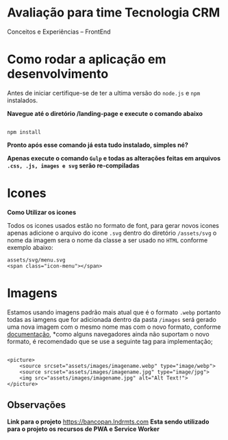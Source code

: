 # Avaliação para time Tecnologia CRM
Conceitos e Experiências – FrontEnd

# Como rodar a aplicação em desenvolvimento
Antes de iniciar certifique-se de ter a ultima versão do `node.js` e `npm` instalados.

**Navegue até o diretório /landing-page e execute o comando abaixo**
```

npm install

```

**Pronto após esse comando já esta tudo instalado, simples né?**

**Apenas execute o comando `Gulp` e todas as alterações feitas em arquivos `.css, .js, images e svg` serão re-compiladas**

# Icones

**Como Utilizar os icones**

Todos os icones usados estão no formato de font, para gerar novos icones apenas adicione o arquivo do icone `.svg` dentro do diretório `/assets/svg` o nome da imagem sera o nome da classe a ser usado no `HTML` conforme exemplo abaixo:

```
assets/svg/menu.svg
<span class="icon-menu"></span>

```

# Imagens

Estamos usando imagens padrão mais atual que é o formato `.webp` portanto todas as iamgens que for adicionada dentro da pasta `/images` será gerado uma nova imagem com o mesmo nome mas com o novo formato, conforme [documentação](https://developers.google.com/speed/webp/), *como alguns navegadores ainda não suportam o novo formato, é recomendado que se use a seguinte tag para implementação;

```

<picture>
    <source srcset="assets/images/imagename.webp" type="image/webp">
    <source srcset="assets/images/imagename.jpg" type="image/jpg"> 
    <img src="assets/images/imagename.jpg" alt="Alt Text!">
</picture>

```

## Observações
**Link para o projeto** https://bancopan.lndrmts.com
**Esta sendo utilizado para o projeto os recursos de PWA e Service Worker**
